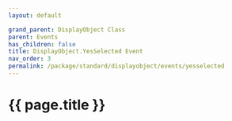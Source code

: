 ```yaml
---
layout: default

grand_parent: DisplayObject Class
parent: Events
has_children: false
title: DisplayObject.YesSelected Event
nav_order: 3
permalink: /package/standard/displayobject/events/yesselected
---
```

# {{ page.title }}




